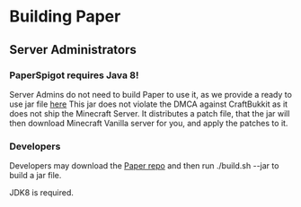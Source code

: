 Building Paper
====================
## Server Administrators
### PaperSpigot requires Java 8!
Server Admins do not need to build Paper to use it, as we provide a ready to use jar file [here](https://paperclip.emc.gs)
This jar does not violate the DMCA against CraftBukkit as it does not ship the Minecraft Server. It distributes a patch file, that the jar will then download Minecraft Vanilla server for you, and apply the patches to it.

### Developers
Developers may download the [Paper repo](https://paperdev.emc.gs) and then run ./build.sh --jar to build a jar file.

JDK8 is required.
